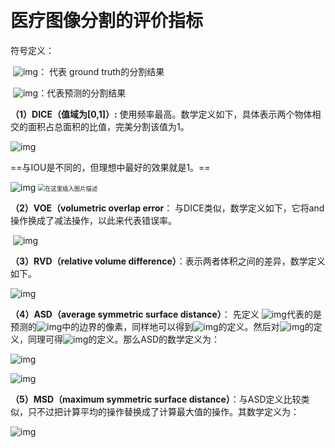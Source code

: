 ​                                                                                                                                                                                                                                                                                                                                                                                                                                                                                                                                                                                                                                                                                                                                                                                                                                                                                                                                                                                                                                                                                                                                                                                                                                                                                                                                                                                                                                                                                                                                                                                                                                                                                                                                                                                                                                                              

# 医疗图像分割的评价指标

符号定义：

​     ![img](https://piggo1996.oss-cn-beijing.aliyuncs.com/img/20180612114911527)： 代表 ground truth的分割结果

​     ![img](https://piggo1996.oss-cn-beijing.aliyuncs.com/img/20180612115149110)：代表预测的分割结果

**（1）DICE（值域为[0,1]）:** 使用频率最高。数学定义如下，具体表示两个物体相交的面积占总面积的比值，完美分割该值为1。 

![img](https://piggo1996.oss-cn-beijing.aliyuncs.com/img/20180612115855632)

==与IOU是不同的，但理想中最好的效果就是1。==

![img](https://piggo1996.oss-cn-beijing.aliyuncs.com/img/20190820203503389.png)                                                                            <img src="https://piggo1996.oss-cn-beijing.aliyuncs.com/img/20190820203618310.png" alt="在这里插入图片描述" style="zoom: 67%;" />

**（2）VOE（volumetric overlap error**： 与DICE类似，数学定义如下，它将and操作换成了减法操作，以此来代表错误率。

​                                    ![img](https://piggo1996.oss-cn-beijing.aliyuncs.com/img/20180612155245106)

**（3）RVD（relative volume difference）**：表示两者体积之间的差异，数学定义如下。

![img](https://piggo1996.oss-cn-beijing.aliyuncs.com/img/20180612160043818)

**（4）ASD（average symmetric surface distance）**： 先定义 ![img](https://piggo1996.oss-cn-beijing.aliyuncs.com/img/20180612160933202)代表的是预测的![img](https://piggo1996.oss-cn-beijing.aliyuncs.com/img/20180612160904638)中的边界的像素，同样地可以得到![img](https://piggo1996.oss-cn-beijing.aliyuncs.com/img/20180612161017579)的定义。然后对![img](https://piggo1996.oss-cn-beijing.aliyuncs.com/img/20180612161056286)的定义，同理可得![img](https://piggo1996.oss-cn-beijing.aliyuncs.com/img/20180612161137107)的定义。那么ASD的数学定义为： 

![img](https://piggo1996.oss-cn-beijing.aliyuncs.com/img/20180612161752896)

![img](https://piggo1996.oss-cn-beijing.aliyuncs.com/img/20180612161759785)

**（5）MSD（maximum symmetric surface distance）**：与ASD定义比较类似，只不过把计算平均的操作替换成了计算最大值的操作。其数学定义为：

![img](https://piggo1996.oss-cn-beijing.aliyuncs.com/img/2018061216215187)